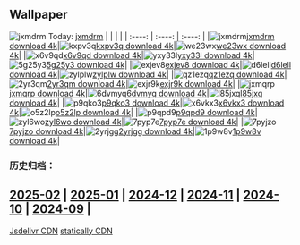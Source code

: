 ## Wallpaper
![jxmdrm](https://w.wallhaven.cc/full/jx/wallhaven-jxmdrm.png) Today: [jxmdrm](https://th.wallhaven.cc/small/jx/jxmdrm.jpg)
|      |      |      |
| :----: | :----: | :----: |
|![jxmdrm](https://th.wallhaven.cc/small/jx/jxmdrm.jpg)[jxmdrm download 4k](https://wallhaven.cc/w/jxmdrm)|![kxpv3q](https://th.wallhaven.cc/small/kx/kxpv3q.jpg)[kxpv3q download 4k](https://wallhaven.cc/w/kxpv3q)|![we23wx](https://th.wallhaven.cc/small/we/we23wx.jpg)[we23wx download 4k](https://wallhaven.cc/w/we23wx)|
|![x6v9qd](https://th.wallhaven.cc/small/x6/x6v9qd.jpg)[x6v9qd download 4k](https://wallhaven.cc/w/x6v9qd)|![yxy33l](https://th.wallhaven.cc/small/yx/yxy33l.jpg)[yxy33l download 4k](https://wallhaven.cc/w/yxy33l)|![5g25y3](https://th.wallhaven.cc/small/5g/5g25y3.jpg)[5g25y3 download 4k](https://wallhaven.cc/w/5g25y3)|
|![exjev8](https://th.wallhaven.cc/small/ex/exjev8.jpg)[exjev8 download 4k](https://wallhaven.cc/w/exjev8)|![d6lell](https://th.wallhaven.cc/small/d6/d6lell.jpg)[d6lell download 4k](https://wallhaven.cc/w/d6lell)|![zylplw](https://th.wallhaven.cc/small/zy/zylplw.jpg)[zylplw download 4k](https://wallhaven.cc/w/zylplw)|
|![qz1ezq](https://th.wallhaven.cc/small/qz/qz1ezq.jpg)[qz1ezq download 4k](https://wallhaven.cc/w/qz1ezq)|![2yr3qm](https://th.wallhaven.cc/small/2y/2yr3qm.jpg)[2yr3qm download 4k](https://wallhaven.cc/w/2yr3qm)|![exjr9k](https://th.wallhaven.cc/small/ex/exjr9k.jpg)[exjr9k download 4k](https://wallhaven.cc/w/exjr9k)|
|![jxmqrp](https://th.wallhaven.cc/small/jx/jxmqrp.jpg)[jxmqrp download 4k](https://wallhaven.cc/w/jxmqrp)|![6dvmyq](https://th.wallhaven.cc/small/6d/6dvmyq.jpg)[6dvmyq download 4k](https://wallhaven.cc/w/6dvmyq)|![l85jxq](https://th.wallhaven.cc/small/l8/l85jxq.jpg)[l85jxq download 4k](https://wallhaven.cc/w/l85jxq)|
|![p9qko3](https://th.wallhaven.cc/small/p9/p9qko3.jpg)[p9qko3 download 4k](https://wallhaven.cc/w/p9qko3)|![x6vkx3](https://th.wallhaven.cc/small/x6/x6vkx3.jpg)[x6vkx3 download 4k](https://wallhaven.cc/w/x6vkx3)|![o5z2lp](https://th.wallhaven.cc/small/o5/o5z2lp.jpg)[o5z2lp download 4k](https://wallhaven.cc/w/o5z2lp)|
|![p9qpd9](https://th.wallhaven.cc/small/p9/p9qpd9.jpg)[p9qpd9 download 4k](https://wallhaven.cc/w/p9qpd9)|![zyl6wo](https://th.wallhaven.cc/small/zy/zyl6wo.jpg)[zyl6wo download 4k](https://wallhaven.cc/w/zyl6wo)|![7pyp7e](https://th.wallhaven.cc/small/7p/7pyp7e.jpg)[7pyp7e download 4k](https://wallhaven.cc/w/7pyp7e)|
|![7pyjzo](https://th.wallhaven.cc/small/7p/7pyjzo.jpg)[7pyjzo download 4k](https://wallhaven.cc/w/7pyjzo)|![2yrjgg](https://th.wallhaven.cc/small/2y/2yrjgg.jpg)[2yrjgg download 4k](https://wallhaven.cc/w/2yrjgg)|![1p9w8v](https://th.wallhaven.cc/small/1p/1p9w8v.jpg)[1p9w8v download 4k](https://wallhaven.cc/w/1p9w8v)|

### 历史归档：
[2025-02](https://github.com/april-projects/april-wallpaper/tree/main/picture/2025-02/) | [2025-01](https://github.com/april-projects/april-wallpaper/tree/main/picture/2025-01/) | [2024-12](https://github.com/april-projects/april-wallpaper/tree/main/picture/2024-12/) | [2024-11](https://github.com/april-projects/april-wallpaper/tree/main/picture/2024-11/) | [2024-10](https://github.com/april-projects/april-wallpaper/tree/main/picture/2024-10/) | [2024-09](https://github.com/april-projects/april-wallpaper/tree/main/picture/2024-09/) | 
---
[Jsdelivr CDN](https://cdn.jsdelivr.net/gh/april-projects/april-wallpaper/api.json)
[statically CDN](https://cdn.statically.io/gh/april-projects/april-wallpaper/main/api.json)